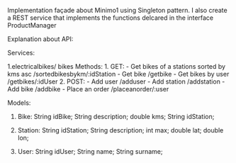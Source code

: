 Implementation façade about Minimo1 using Singleton pattern. I also create a REST service that implements the functions delcared in the interface ProductManager

Explanation about API:

Services:

1.electricalbikes/ bikes
Methods:
	1. GET:
		- Get bikes of a stations sorted by kms asc  /sortedbikesbykm/:idStation
		- Get bike /getbike
		- Get bikes by user /getbikes/:idUser
	2. POST:
		- Add user /adduser
		- Add station /addstation
		- Add bike /addbike
		- Place an order /placeanorder/:user

Models:

1. Bike:
	String idBike;
    String description;
    double kms;
    String idStation;

2. Station:
	String idStation;
    String description;
    int max;
    double lat;
    double lon;
3. User:
String idUser;
    String name;
    String surname;
	
